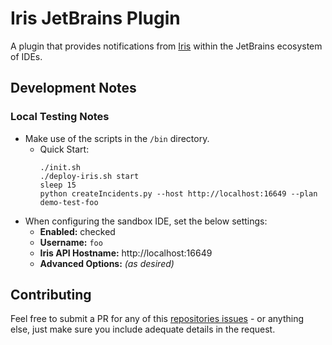 # Iris JetBrains Plugin

<!-- Plugin description -->
A plugin that provides notifications from [Iris](https://github.com/linkedin/iris) within the JetBrains ecosystem of IDEs.
<!-- Plugin description end -->

## Development Notes

### Local Testing Notes

- Make use of the scripts in the `/bin` directory.
  - Quick Start:
    ```shell
    ./init.sh
    ./deploy-iris.sh start
    sleep 15
    python createIncidents.py --host http://localhost:16649 --plan demo-test-foo
    ```
- When configuring the sandbox IDE, set the below settings:
  - **Enabled:** checked
  - **Username:** `foo`
  - **Iris API Hostname:** http://localhost:16649
  - **Advanced Options:** _(as desired)_

## Contributing

Feel free to submit a PR for any of this [repositories issues](https://github.com/ChrisCarini/iris-jetbrains-plugin/issues) - or anything else, just make sure you include
adequate details in the request.